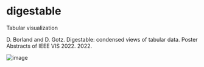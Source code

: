 # digestable
Tabular visualization

D. Borland and D. Gotz. Digestable: condensed views of tabular data. Poster Abstracts of IEEE VIS 2022. 2022. 

![image](https://user-images.githubusercontent.com/289957/222555789-046dadd5-0dc3-40f5-afef-a8ec8d8ccdc0.png)

